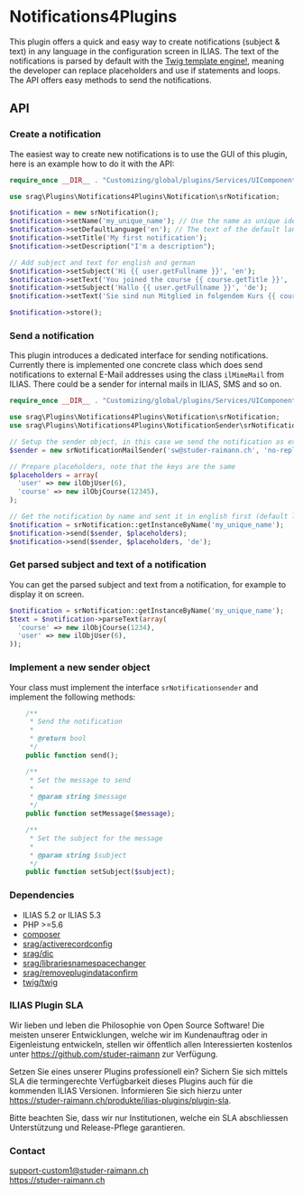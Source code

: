 # Notifications4Plugins

This plugin offers a quick and easy way to create notifications (subject & text) in any language in the configuration screen in ILIAS. The text of the notifications is parsed by default with the [Twig template engine!](http://twig.sensiolabs.org/), meaning the developer can replace placeholders and use if statements and loops. The API offers easy methods to send the notifications.

## API

### Create a notification
The easiest way to create new notifications is to use the GUI of this plugin, here is an example how to do it with the API:
```php
require_once __DIR__ . "Customizing/global/plugins/Services/UIComponent/UserInterfaceHook/Notifications4Plugins/vendor/autoload.php";

use srag\Plugins\Notifications4Plugins\Notification\srNotification;

$notification = new srNotification();
$notification->setName('my_unique_name'); // Use the name as unique identifier to retrieve this object later
$notification->setDefaultLanguage('en'); // The text of the default language gets substituted if you try to get the notification of a langauge not available
$notification->setTitle('My first notification');
$notification->setDescription("I'm a description");

// Add subject and text for english and german
$notification->setSubject('Hi {{ user.getFullname }}', 'en');
$notification->setText('You joined the course {{ course.getTitle }}', 'en');
$notification->setSubject('Hallo {{ user.getFullname }}', 'de');
$notification->setText('Sie sind nun Mitglied in folgendem Kurs {{ course.getTitle }}', 'de');

$notification->store();
```

### Send a notification
This plugin introduces a dedicated interface for sending notifications. Currently there is implemented one concrete class which does send notifications to external E-Mail addresses using the class `ilMimeMail` from ILIAS. There could be a sender for internal mails in ILIAS, SMS and so on.

```php
require_once __DIR__ . "Customizing/global/plugins/Services/UIComponent/UserInterfaceHook/Notifications4Plugins/vendor/autoload.php";

use srag\Plugins\Notifications4Plugins\Notification\srNotification;
use srag\Plugins\Notifications4Plugins\NotificationSender\srNotificationMailSender;

// Setup the sender object, in this case we send the notification as external mail to sw@studer-raimann.ch
$sender = new srNotificationMailSender('sw@studer-raimann.ch', 'no-reply@studer-raimann.ch');

// Prepare placeholders, note that the keys are the same 
$placeholders = array(
  'user' => new ilObjUser(6),
  'course' => new ilObjCourse(12345),
);

// Get the notification by name and sent it in english first (default langauge) and in german again
$notification = srNotification::getInstanceByName('my_unique_name');
$notification->send($sender, $placeholders);
$notification->send($sender, $placeholders, 'de');
```

### Get parsed subject and text of a notification
You can get the parsed subject and text from a notification, for example to display it on screen.

```php
$notification = srNotification::getInstanceByName('my_unique_name');
$text = $notification->parseText(array(
  'course' => new ilObjCourse(1234),
  'user' => new ilObjUser(6),
));
```

### Implement a new sender object
Your class must implement the interface `srNotificationsender` and implement the following methods:
```php
    /**
     * Send the notification
     *
     * @return bool
     */
    public function send();

    /**
     * Set the message to send
     *
     * @param string $message
     */
    public function setMessage($message);

    /**
     * Set the subject for the message
     *
     * @param string $subject
     */
    public function setSubject($subject);
```

### Dependencies
* ILIAS 5.2 or ILIAS 5.3
* PHP >=5.6
* [composer](https://getcomposer.org)
* [srag/activerecordconfig](https://packagist.org/packages/srag/activerecordconfig)
* [srag/dic](https://packagist.org/packages/srag/dic)
* [srag/librariesnamespacechanger](https://packagist.org/packages/srag/librariesnamespacechanger)
* [srag/removeplugindataconfirm](https://packagist.org/packages/srag/removeplugindataconfirm)
* [twig/twig](https://packagist.org/packages/twig/twig)

### ILIAS Plugin SLA

Wir lieben und leben die Philosophie von Open Source Software! Die meisten unserer Entwicklungen, welche wir im Kundenauftrag oder in Eigenleistung entwickeln, stellen wir öffentlich allen Interessierten kostenlos unter https://github.com/studer-raimann zur Verfügung.

Setzen Sie eines unserer Plugins professionell ein? Sichern Sie sich mittels SLA die termingerechte Verfügbarkeit dieses Plugins auch für die kommenden ILIAS Versionen. Informieren Sie sich hierzu unter https://studer-raimann.ch/produkte/ilias-plugins/plugin-sla.

Bitte beachten Sie, dass wir nur Institutionen, welche ein SLA abschliessen Unterstützung und Release-Pflege garantieren.

### Contact
support-custom1@studer-raimann.ch  
https://studer-raimann.ch  
